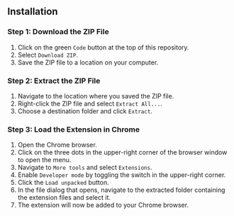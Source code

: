 ## Installation

### Step 1: Download the ZIP File

1. Click on the green `Code` button at the top of this repository.
2. Select `Download ZIP`.
3. Save the ZIP file to a location on your computer.

### Step 2: Extract the ZIP File

1. Navigate to the location where you saved the ZIP file.
2. Right-click the ZIP file and select `Extract All...`.
3. Choose a destination folder and click `Extract`.

### Step 3: Load the Extension in Chrome

1. Open the Chrome browser.
2. Click on the three dots in the upper-right corner of the browser window to open the menu.
3. Navigate to `More tools` and select `Extensions`.
4. Enable `Developer mode` by toggling the switch in the upper-right corner.
5. Click the `Load unpacked` button.
6. In the file dialog that opens, navigate to the extracted folder containing the extension files and select it.
7. The extension will now be added to your Chrome browser.

